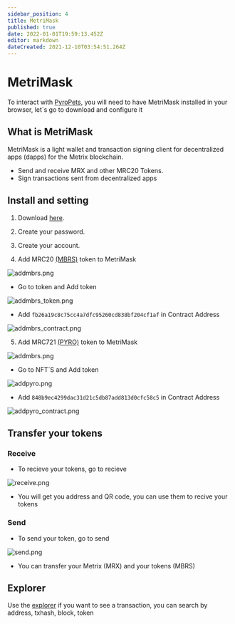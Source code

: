 ```yaml
---
sidebar_position: 4
title: MetriMask
published: true
date: 2022-01-01T19:59:13.452Z
editor: markdown
dateCreated: 2021-12-10T03:54:51.264Z
---
```


# MetriMask

To interact with [PyroPets](https://pyropets.org/), you will need to have MetriMask installed in your browser, let´s go to download and configure it

## **What is MetriMask**

MetriMask is a light wallet and transaction signing client for decentralized apps (dapps) for the Metrix blockchain.

- Send and receive MRX and other MRC20 Tokens.
- Sign transactions sent from decentralized apps

## **Install and setting**

1. Download [here](https://chrome.google.com/webstore/detail/metrimask/pgjlaaokfffcapdcakncnhpmigjlnpei).

2. Create your password.

3. Create your account.

4. Add MRC20 [(MBRS)](/tokens/mbrs/about) token to MetriMask

![addmbrs.png](/img/addmbrs.png)

- Go to token and Add token

![addmbrs_token.png](/img/addmbrs_token.png)

- Add `fb26a19c8c75cc4a7dfc95260cd838bf204cf1af` in Contract Address

![addmbrs_contract.png](/img/addmbrs_contract.png)

5. Add MRC721 [(PYRO)](/category/pyro) token to MetriMask

![addmbrs.png](/img/addmbrs.png)

- Go to NFT´S and Add token

![addpyro.png](/img/addpyro.png)

- Add `848b9ec4299dac31d21c5db87add813d0cfc58c5` in Contract Address

![addpyro_contract.png](/img/addpyro_contract.png)

## **Transfer your tokens**

### Receive

- To recieve your tokens, go to recieve

![receive.png](/img/receive.png)

- You will get you address and QR code, you can use them to recive your tokens

### Send

- To send your token, go to send

![send.png](/img/send.png)

- You can transfer your Metrix (MRX) and your tokens (MBRS)

## Explorer

Use the [explorer](https://explorer.metrixcoin.com/) if you want to see a transaction, you can search by address, txhash, block, token
